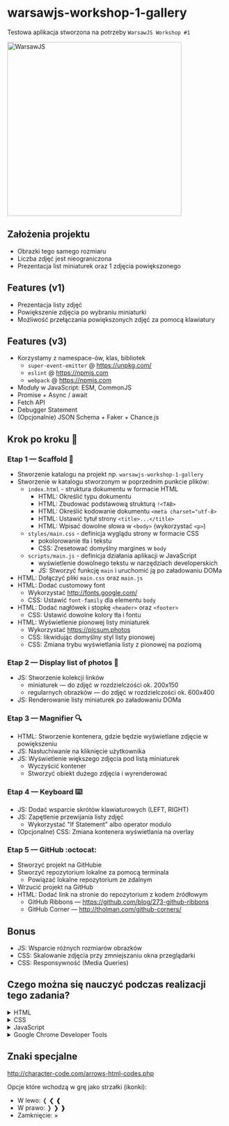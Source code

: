 # warsawjs-workshop-1-gallery

Testowa aplikacja stworzona na potrzeby `WarsawJS Workshop #1`

<img
    src="https://warsawjs.com/static/images/logos/logo-warsawjs.svg"
    width="400"
    alt="WarsawJS"
/>

## Założenia projektu

* Obrazki tego samego rozmiaru
* Liczba zdjęć jest nieograniczona
* Prezentacja list miniaturek oraz 1 zdjęcia powiększonego

## Features (v1)

* Prezentacja listy zdjęć
* Powiększenie zdjęcia po wybraniu miniaturki
* Możliwość przełączania powiększonych zdjęć za pomocą klawiatury

## Features (v3)

* Korzystamy z namespace-ów, klas, bibliotek
    + `super-event-emitter` @ <https://unpkg.com/>
    + `eslint` @ <https://npmjs.com>
    + `webpack` @ <https://npmjs.com>
* Moduły w JavaScript: ESM, CommonJS
* Promise + Async / await
* Fetch API
* Debugger Statement
* (Opcjonalnie) JSON Schema + Faker + Chance.js

## Krok po kroku 👣

### Etap 1 — Scaffold :file_folder:

* Stworzenie katalogu na projekt np. `warsawjs-workshop-1-gallery`
* Stworzenie w katalogu stworzonym w poprzednim punkcie plików:
    + `index.html` - struktura dokumentu w formacie HTML
        - HTML: Określić typu dokumentu
        - HTML: Zbudować podstawową strukturą `!<TAB>`
        - HTML: Określić kodowanie dokumentu `<meta charset="utf-8>`
        - HTML: Ustawić tytuł strony `<title>...</title>`
        - HTML: Wpisać dowolne słowa w `<body>` (wykorzystać `<p>`)
    + `styles/main.css` - definicja wyglądu strony w formacie CSS
        - pokolorowanie tła i tekstu
        - CSS: Zresetować domyślny margines w `body`
    + `scripts/main.js` - definicja działania aplikacji w JavaScript
        - wyświetlenie dowolnego tekstu w narzędziach developerskich
        - JS: Stworzyć funkcję `main` i uruchomić ją po załadowaniu DOMa
* HTML: Dołączyć pliki `main.css` oraz `main.js`
* HTML: Dodać customowy font
    + Wykorzystać <http://fonts.google.com/>
    + CSS: Ustawić `font-family` dla elementu `body`
* HTML: Dodać nagłówek i stopkę `<header>` oraz `<footer>`
    + CSS: Ustawić dowolne kolory tła i fontu
* HTML: Wyświetlenie pionowej listy miniaturek
    + Wykorzystać <https://picsum.photos>
    + CSS: likwidując domyślny styl listy pionowej
    + CSS: Zmiana trybu wyświetlania listy z pionowej na poziomą

### Etap 2 — Display list of photos &#x1F3C3;

* JS: Stworzenie kolekcji linków
    + miniaturek — do zdjęć w rozdzielczości ok. 200x150
    + regularnych obrazków — do zdjęć w rozdzielczości ok. 600x400
* JS: Renderowanie listy miniaturek po załadowaniu DOMa

### Etap 3 — Magnifier :mag:

* HTML: Stworzenie kontenera, gdzie będzie wyświetlane zdjęcie w powiększeniu
* JS: Nasłuchiwanie na kliknięcie użytkownika
* JS: Wyświetlenie większego zdjęcia pod listą miniaturek
    + Wyczyścić kontener
    + Stworzyć obiekt dużego zdjęcia i wyrenderować

### Etap 4 — Keyboard :keyboard:

* JS: Dodać wsparcie skrótów klawiaturowych (LEFT, RIGHT)
* JS: Zapętlenie przewijania listy zdjęć
    + Wykorzystać "If Statement" albo operator modulo
* (Opcjonalne) CSS: Zmiana kontenera wyświetlania na overlay

### Etap 5 — GitHub :octocat:

* Stworzyć projekt na GitHubie
* Stworzyć repozytorium lokalne za pomocą terminala
    + Powiązać lokalne repozytorium ze zdalnym
* Wrzucić projekt na GitHub
* HTML: Dodać link na stronie do repozytorium z kodem źródłowym
    + GitHub Ribbons — <https://github.com/blog/273-github-ribbons>
    + GitHub Corner — <http://tholman.com/github-corners/>

## Bonus

* JS: Wsparcie różnych rozmiarów obrazków
* CSS: Skalowanie zdjęcia przy zmniejszaniu okna przeglądarki
* CSS: Responsywność (Media Queries)

## Czego można się nauczyć podczas realizacji tego zadania?

<details><summary>HTML</summary>

* Dlaczego nazwa pliku `index.html` jest taka specjalna
* Definicji dokumentu HTML
* Jak załączyć plik CSS oraz JavaScript
* Jak zmienić tytuł strony
* Jak wprowadzić podział w strukturze projektu na 3 warstwy
* Znaczenia znaczników

    ```text
    html, head, body, title, meta, link, script, div, header,
    h1, ul, li, a, img, main, footer, p
    ```

* Jak ustawić kodowanie dokumentu
* Jak ustawić typ pliku
* Jak dodać link do dokumentu HTML
* Korzystania z serwisów zewnętrznych do pobierania obrazków
* Jak dołączyć ładny font ze strony <http://fonts.google.com>
* Definiowania atrybutów
* Dodawania GitHub Ribbon: <https://github.com/blog/273-github-ribbons>
* Kolejności w definiowaniu elementów ma znaczenie
* Jak zdefiniować alternatywny tekst, gdy obrazek nie załaduje się
* Jak dodaje się komentarze w HTMLu

</details>

<details><summary>CSS</summary>

* Resetowanie domyślnych styli przeglądarek (`margin` dla `body`)
* Jak wybrać kolor z listy predefiniowanych w CSS
* Jak się definiuje kolory w składni RGB oraz RGBA
* Selektorów razem z specificity
* Funkcji `calc()`
* Co to jest pseudo-klasa `:hover`
* Pozycjonowanie
* Określanie marginesów i paddingów
* Typografia - zabawa z fontem
* Tworzenie listy horyzontalnej
* Określanie wymiarów kontenera
* Obcinanie elementów wystających za kontener (`overflow`)
* Dodawania obramowania do kontenerów
* Centrowanie kontenerów i tekstu
* Jak zmienić domyślny kursor myszy
* Jak dodaje się komentarze w CSS

</details>

<details><summary>JavaScript</summary>

* Definiowanie zmiennych, funkcji, klas, stałych
* Czym jest konstruktor
* Stworzenie obiektu za pomocą operatora `new`
* Co to jest DOM
* Jak tworzy się metody
* Dowiesz się co to jest API
* Jak poczekać na załadowanie DOMa
* Co to są parametry vs. argumenty
* Jak nasłuchiwać na zdarzenia UI
* Jak wspierać skróty klawiszowe
* Jak dowiedzieć się w co user kliknął
* Wzorzec: dependency injection
* Jak zarządzać klasami CSS elementów DOMa
* Metody prywatne
* Instrukcje `if` oraz `switch`
* Jak dodaje się komentarze w JavaScript

</details>

<details><summary>Google Chrome Developer Tools</summary>

* Czym są oraz w czym pomagają
* Jak "zbadać" element
* Debugowanie za pomocą metody `console.log` oraz wyrażenia `debugger`

</details>

## Znaki specjalne

<http://character-code.com/arrows-html-codes.php>

Opcje które wchodzą w grę jako strzałki (ikonki):

* W lewo: &#x276c; &#x276e; &#x2770;
* W prawo: &#x276d; &#x276f; &#x2771;
* Zamknięcie: &#xD7;
